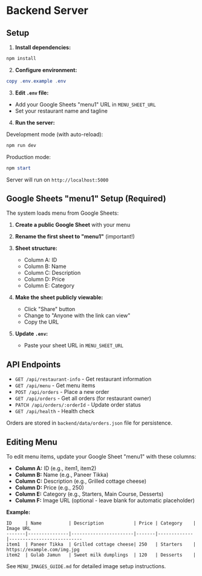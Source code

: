 # Backend Server

## Setup

1. **Install dependencies:**
```powershell
npm install
```

2. **Configure environment:**
```powershell
copy .env.example .env
```

3. **Edit `.env` file:**
- Add your Google Sheets "menu1" URL in `MENU_SHEET_URL`
- Set your restaurant name and tagline

4. **Run the server:**

Development mode (with auto-reload):
```powershell
npm run dev
```

Production mode:
```powershell
npm start
```

Server will run on `http://localhost:5000`

## Google Sheets "menu1" Setup (Required)

The system loads menu from Google Sheets:

1. **Create a public Google Sheet** with your menu
2. **Rename the first sheet to "menu1"** (important!)
3. **Sheet structure:**
   - Column A: ID
   - Column B: Name
   - Column C: Description
   - Column D: Price
   - Column E: Category

4. **Make the sheet publicly viewable:**
   - Click "Share" button
   - Change to "Anyone with the link can view"
   - Copy the URL

5. **Update `.env`:**
   - Paste your sheet URL in `MENU_SHEET_URL`

## API Endpoints

- `GET /api/restaurant-info` - Get restaurant information
- `GET /api/menu` - Get menu items
- `POST /api/orders` - Place a new order
- `GET /api/orders` - Get all orders (for restaurant owner)
- `PATCH /api/orders/:orderId` - Update order status
- `GET /api/health` - Health check


Orders are stored in `backend/data/orders.json` file for persistence.

## Editing Menu

To edit menu items, update your Google Sheet "menu1" with these columns:
- **Column A:** ID (e.g., item1, item2)
- **Column B:** Name (e.g., Paneer Tikka)
- **Column C:** Description (e.g., Grilled cottage cheese)
- **Column D:** Price (e.g., 250)
- **Column E:** Category (e.g., Starters, Main Course, Desserts)
- **Column F:** Image URL (optional - leave blank for automatic placeholder)

**Example:**
```
ID     | Name          | Description           | Price | Category    | Image URL
-------|---------------|-----------------------|-------|-------------|---------------------------
item1  | Paneer Tikka  | Grilled cottage cheese| 250   | Starters    | https://example.com/img.jpg
item2  | Gulab Jamun   | Sweet milk dumplings  | 120   | Desserts    |
```

See `MENU_IMAGES_GUIDE.md` for detailed image setup instructions.

